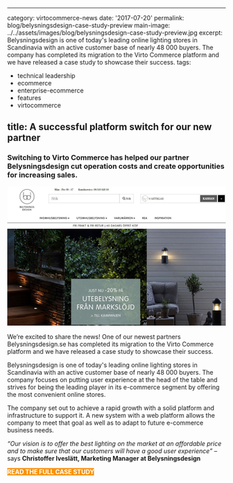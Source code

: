 ﻿---

category: virtocommerce-news
date: '2017-07-20'
permalink: blog/belysningsdesign-case-study-preview
main-image: ../../assets/images/blog/belysningsdesign-case-study-preview.jpg
excerpt: Belysningsdesign is one of today's leading online lighting stores in Scandinavia with an active customer base of nearly 48 000 buyers. The company has completed its migration to the Virto Commerce platform and we have released a case study to showcase their success.
tags:

- technical leadership
- ecommerce
- enterprise-ecommerce
- features
- virtocommerce

title: A successful platform switch for our new partner
---

### Switching to Virto Commerce has helped our partner Belysningsdesign cut operation costs and create opportunities for increasing sales.
<img src='../../assets/images/blog/belysningsdesign-case-study-preview.jpg'>

We’re excited to share the news! One of our newest partners Belysningsdesign.se has completed its migration to the Virto Commerce platform and we have released a case study to showcase their success.

Belysningsdesign is one of today's leading online lighting stores in Scandinavia with an active customer base of nearly 48 000 buyers. The company focuses on putting user experience at the head of the table and strives for being the leading player in its e-commerce segment by offering the most convenient online stores. 

The company set out to achieve a rapid growth with a solid platform and infrastructure to support it. A new system with a web platform allows the company to meet that goal as well as to adapt to future e-commerce business needs. 

*“Our vision is to offer the best lighting on the market at an affordable price and to make sure that our customers will have a good user experience”* – says <strong>Christoffer Iveslätt, Marketing Manager at Belysningsdesign</strong>

<style>
    a
    {
        color: #f89406;
    }
    a:hover
    {
        color: #ea5564;
    }
    .button
    {
	    border-width: 2px;
	    font-weight: bold;
	    text-transform: uppercase;
    }
        .button::after
        {
	        height: 42px;
        }
        .button.fill
        {
	        background: #f89406;
	        border-color: #f89406;
        }
</style>
<div class="section-actions">
    <a class="button fill" href="../assets/files/sd-case-study.pdf" style="color: #fff; text-decoration: none;" target="_blank">Read the full case study</a>
</div>